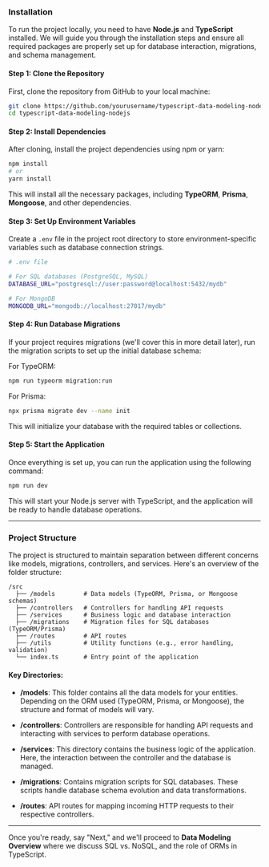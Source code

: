 ### Installation

To run the project locally, you need to have **Node.js** and **TypeScript** installed. We will guide you through the installation steps and ensure all required packages are properly set up for database interaction, migrations, and schema management.

#### Step 1: Clone the Repository
First, clone the repository from GitHub to your local machine:
```bash
git clone https://github.com/yourusername/typescript-data-modeling-nodejs.git
cd typescript-data-modeling-nodejs
```

#### Step 2: Install Dependencies
After cloning, install the project dependencies using npm or yarn:
```bash
npm install
# or
yarn install
```

This will install all the necessary packages, including **TypeORM**, **Prisma**, **Mongoose**, and other dependencies.

#### Step 3: Set Up Environment Variables
Create a `.env` file in the project root directory to store environment-specific variables such as database connection strings.

```bash
# .env file

# For SQL databases (PostgreSQL, MySQL)
DATABASE_URL="postgresql://user:password@localhost:5432/mydb"

# For MongoDB
MONGODB_URL="mongodb://localhost:27017/mydb"
```

#### Step 4: Run Database Migrations
If your project requires migrations (we'll cover this in more detail later), run the migration scripts to set up the initial database schema:

For TypeORM:
```bash
npm run typeorm migration:run
```

For Prisma:
```bash
npx prisma migrate dev --name init
```

This will initialize your database with the required tables or collections.

#### Step 5: Start the Application
Once everything is set up, you can run the application using the following command:

```bash
npm run dev
```

This will start your Node.js server with TypeScript, and the application will be ready to handle database operations.

---

### Project Structure

The project is structured to maintain separation between different concerns like models, migrations, controllers, and services. Here's an overview of the folder structure:

```
/src
  ├── /models        # Data models (TypeORM, Prisma, or Mongoose schemas)
  ├── /controllers   # Controllers for handling API requests
  ├── /services      # Business logic and database interaction
  ├── /migrations    # Migration files for SQL databases (TypeORM/Prisma)
  ├── /routes        # API routes
  ├── /utils         # Utility functions (e.g., error handling, validation)
  └── index.ts       # Entry point of the application
```

#### Key Directories:

- **/models**: This folder contains all the data models for your entities. Depending on the ORM used (TypeORM, Prisma, or Mongoose), the structure and format of models will vary.
  
- **/controllers**: Controllers are responsible for handling API requests and interacting with services to perform database operations.

- **/services**: This directory contains the business logic of the application. Here, the interaction between the controller and the database is managed.

- **/migrations**: Contains migration scripts for SQL databases. These scripts handle database schema evolution and data transformations.

- **/routes**: API routes for mapping incoming HTTP requests to their respective controllers.

---

Once you're ready, say "Next," and we'll proceed to **Data Modeling Overview** where we discuss SQL vs. NoSQL, and the role of ORMs in TypeScript.
